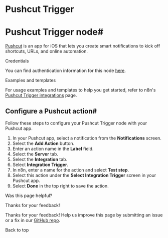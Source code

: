 # Pushcut Trigger

[ ](https://github.com/n8n-io/n8n-docs/edit/main/docs/integrations/builtin/trigger-nodes/n8n-nodes-base.pushcuttrigger.md "Edit this page")

# Pushcut Trigger node#

[Pushcut](https://pushcut.io) is an app for iOS that lets you create smart notifications to kick off shortcuts, URLs, and online automation.

Credentials

You can find authentication information for this node [here](../../credentials/pushcut/).

Examples and templates

For usage examples and templates to help you get started, refer to n8n's [Pushcut Trigger integrations](https://n8n.io/integrations/pushcut-trigger/) page.

## Configure a Pushcut action#

Follow these steps to configure your Pushcut Trigger node with your Pushcut app.

  1. In your Pushcut app, select a notification from the **Notifications** screen.
  2. Select the **Add Action** button.
  3. Enter an action name in the **Label** field.
  4. Select the **Server** tab.
  5. Select the **Integration** tab.
  6. Select **Integration Trigger**.
  7. In n8n, enter a name for the action and select **Test step**.
  8. Select this action under the **Select Integration Trigger** screen in your Pushcut app.
  9. Select **Done** in the top right to save the action.

Was this page helpful? 

Thanks for your feedback! 

Thanks for your feedback! Help us improve this page by submitting an issue or a fix in our [GitHub repo](https://github.com/n8n-io/n8n-docs). 

Back to top 
